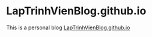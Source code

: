 # LapTrinhVienBlog.github.io
This is a personal blog
[LapTrinhVienBlog.github.io](LapTrinhVienBlog.github.io)
